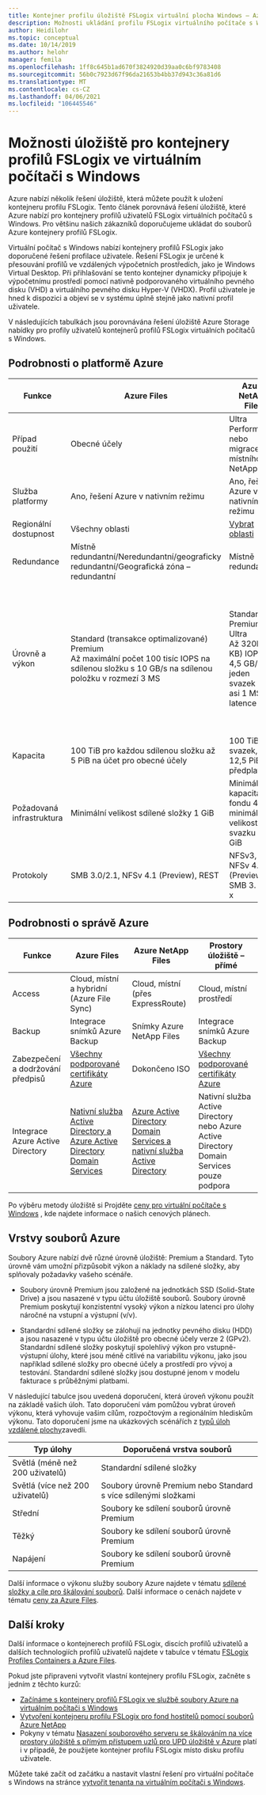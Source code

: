 ```yaml
---
title: Kontejner profilu úložiště FSLogix virtuální plocha Windows – Azure
description: Možnosti ukládání profilu FSLogix virtuálního počítače s Windows na Azure Storage.
author: Heidilohr
ms.topic: conceptual
ms.date: 10/14/2019
ms.author: helohr
manager: femila
ms.openlocfilehash: 1ff8c645b1ad670f3824920d39aa0c6bf9783408
ms.sourcegitcommit: 56b0c7923d67f96da21653b4bb37d943c36a81d6
ms.translationtype: MT
ms.contentlocale: cs-CZ
ms.lasthandoff: 04/06/2021
ms.locfileid: "106445546"
---
```

# <a name="storage-options-for-fslogix-profile-containers-in-windows-virtual-desktop"></a>Možnosti úložiště pro kontejnery profilů FSLogix ve virtuálním počítači s Windows

Azure nabízí několik řešení úložiště, která můžete použít k uložení kontejneru profilu FSLogix. Tento článek porovnává řešení úložiště, které Azure nabízí pro kontejnery profilů uživatelů FSLogix virtuálních počítačů s Windows. Pro většinu našich zákazníků doporučujeme ukládat do souborů Azure kontejnery profilů FSLogix.

Virtuální počítač s Windows nabízí kontejnery profilů FSLogix jako doporučené řešení profilace uživatele. Řešení FSLogix je určené k přesouvání profilů ve vzdálených výpočetních prostředích, jako je Windows Virtual Desktop. Při přihlašování se tento kontejner dynamicky připojuje k výpočetnímu prostředí pomocí nativně podporovaného virtuálního pevného disku (VHD) a virtuálního pevného disku Hyper-V (VHDX). Profil uživatele je hned k dispozici a objeví se v systému úplně stejně jako nativní profil uživatele.

V následujících tabulkách jsou porovnávána řešení úložiště Azure Storage nabídky pro profily uživatelů kontejnerů profilů FSLogix virtuálních počítačů s Windows.

## <a name="azure-platform-details"></a>Podrobnosti o platformě Azure

|Funkce|Azure Files|Azure NetApp Files|Prostory úložiště – přímé|
|--------|-----------|------------------|---------------------|
|Případ použití|Obecné účely|Ultra Performance nebo migrace z místního NetAppu|Různé platformy|
|Služba platformy|Ano, řešení Azure v nativním režimu|Ano, řešení Azure v nativním režimu|Ne, samostatně spravovaná|
|Regionální dostupnost|Všechny oblasti|[Vybrat oblasti](https://azure.microsoft.com/global-infrastructure/services/?products=netapp&regions=all)|Všechny oblasti|
|Redundance|Místně redundantní/Neredundantní/geograficky redundantní/Geografická zóna – redundantní|Místně redundantní|Místně redundantní/zóna – redundantní/geograficky redundantní|
|Úrovně a výkon| Standard (transakce optimalizované)<br>Premium<br>Až maximální počet 100 tisíc IOPS na sdílenou složku s 10 GB/s na sdílenou položku v rozmezí 3 MS|Standard<br>Premium<br>Ultra<br>Až 320k (16 KB) IOPS s 4,5 GB/s na jeden svazek při asi 1 MS latence|HDD úrovně Standard: omezení až 500 vstupně-výstupních operací za sekundu na disk<br>SSD úrovně Standard: omezení až 4k IOPS na disk<br>SSD úrovně Premium: omezení až 20 tisíc IOPS na disk<br>Pro Prostory úložiště s přímým přístupem doporučujeme použít prémiové disky.|
|Kapacita|100 TiB pro každou sdílenou složku až 5 PiB na účet pro obecné účely |100 TiB na svazek, až 12,5 PiB na předplatné|Maximální 32 TiB na disk|
|Požadovaná infrastruktura|Minimální velikost sdílené složky 1 GiB|Minimální kapacita fondu 4 TiB, minimální velikost svazku 100 GiB|Dva virtuální počítače v Azure IaaS (+ disk s kopií cloudu) nebo minimálně tři virtuální počítače bez a s náklady na disky|
|Protokoly|SMB 3.0/2.1, NFSv 4.1 (Preview), REST|NFSv3, NFSv 4.1 (Preview), SMB 3. x/2. x|NFSv3, NFSv 4.1, SMB 3,1|

## <a name="azure-management-details"></a>Podrobnosti o správě Azure

|Funkce|Azure Files|Azure NetApp Files|Prostory úložiště – přímé|
|--------|-----------|------------------|---------------------|
|Access|Cloud, místní a hybridní (Azure File Sync)|Cloud, místní (přes ExpressRoute)|Cloud, místní prostředí|
|Backup|Integrace snímků Azure Backup|Snímky Azure NetApp Files|Integrace snímků Azure Backup|
|Zabezpečení a dodržování předpisů|[Všechny podporované certifikáty Azure](https://www.microsoft.com/trustcenter/compliance/complianceofferings)|Dokončeno ISO|[Všechny podporované certifikáty Azure](https://www.microsoft.com/trustcenter/compliance/complianceofferings)|
|Integrace Azure Active Directory|[Nativní služba Active Directory a Azure Active Directory Domain Services](../storage/files/storage-files-active-directory-overview.md)|[Azure Active Directory Domain Services a nativní služba Active Directory](../azure-netapp-files/azure-netapp-files-faqs.md#does-azure-netapp-files-support-azure-active-directory)|Nativní služba Active Directory nebo Azure Active Directory Domain Services pouze podpora|

Po výběru metody úložiště si Projděte [ceny pro virtuální počítače s Windows](https://azure.microsoft.com/pricing/details/virtual-desktop/) , kde najdete informace o našich cenových plánech.

## <a name="azure-files-tiers"></a>Vrstvy souborů Azure

Soubory Azure nabízí dvě různé úrovně úložiště: Premium a Standard. Tyto úrovně vám umožní přizpůsobit výkon a náklady na sdílené složky, aby splňovaly požadavky vašeho scénáře.

- Soubory úrovně Premium jsou založené na jednotkách SSD (Solid-State Drive) a jsou nasazené v typu účtu úložiště souborů. Soubory úrovně Premium poskytují konzistentní vysoký výkon a nízkou latenci pro úlohy náročné na vstupní a výstupní (v/v). 

- Standardní sdílené složky se zálohují na jednotky pevného disku (HDD) a jsou nasazené v typu účtu úložiště pro obecné účely verze 2 (GPv2). Standardní sdílené složky poskytují spolehlivý výkon pro vstupně-výstupní úlohy, které jsou méně citlivé na variabilitu výkonu, jako jsou například sdílené složky pro obecné účely a prostředí pro vývoj a testování. Standardní sdílené složky jsou dostupné jenom v modelu fakturace s průběžnými platbami.

V následující tabulce jsou uvedená doporučení, která úroveň výkonu použít na základě vašich úloh. Tato doporučení vám pomůžou vybrat úroveň výkonu, která vyhovuje vašim cílům, rozpočtovým a regionálním hlediskům výkonu. Tato doporučení jsme na ukázkových scénářích z [typů úloh vzdálené plochy](/windows-server/remote/remote-desktop-services/remote-desktop-workloads)zavedli. 

| Typ úlohy | Doporučená vrstva souborů |
|--------|-----------|
| Světlá (méně než 200 uživatelů) | Standardní sdílené složky |
| Světlá (více než 200 uživatelů) | Soubory úrovně Premium nebo Standard s více sdílenými složkami |
|Střední|Soubory ke sdílení souborů úrovně Premium|
|Těžký|Soubory ke sdílení souborů úrovně Premium|
|Napájení|Soubory ke sdílení souborů úrovně Premium|

Další informace o výkonu služby soubory Azure najdete v tématu [sdílené složky a cíle pro škálování souborů](../storage/files/storage-files-scale-targets.md#azure-files-scale-targets). Další informace o cenách najdete v tématu [ceny za Azure Files](https://azure.microsoft.com/pricing/details/storage/files/).

## <a name="next-steps"></a>Další kroky

Další informace o kontejnerech profilů FSLogix, discích profilů uživatelů a dalších technologiích profilů uživatelů najdete v tabulce v tématu [FSLogix Profiles Containers a Azure Files](fslogix-containers-azure-files.md).

Pokud jste připraveni vytvořit vlastní kontejnery profilu FSLogix, začněte s jedním z těchto kurzů:

- [Začínáme s kontejnery profilů FSLogix ve službě soubory Azure na virtuálním počítači s Windows](create-file-share.md)
- [Vytvoření kontejneru profilu FSLogix pro fond hostitelů pomocí souborů Azure NetApp](create-fslogix-profile-container.md)
- Pokyny v tématu [Nasazení souborového serveru se škálováním na více prostory úložiště s přímým přístupem uzlů pro UPD úložiště v Azure](/windows-server/remote/remote-desktop-services/rds-storage-spaces-direct-deployment/) platí i v případě, že použijete kontejner profilu FSLogix místo disku profilu uživatele.

Můžete také začít od začátku a nastavit vlastní řešení pro virtuální počítače s Windows na stránce [vytvořit tenanta na virtuálním počítači s Windows](./virtual-desktop-fall-2019/tenant-setup-azure-active-directory.md).
